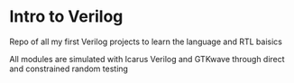 # Intro to Verilog
Repo of all my first Verilog projects to learn the language and RTL baisics

All modules are simulated with Icarus Verilog and GTKwave through direct and constrained random testing


